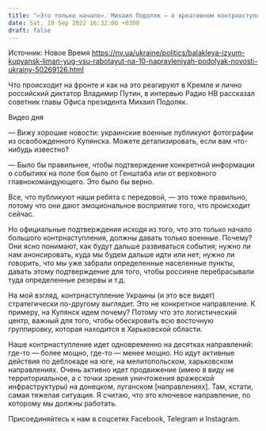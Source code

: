 ```yaml
---
title: "«Это только начало». Михаил Подоляк — о креативном контрнаступлении ВСУ на десятках направлений, репарациях и переговорах с Россией. Интервью"
date: Sat, 10 Sep 2022 16:32:00 +0300
draft: false
---
```

Источник: Новое Время https://nv.ua/ukraine/politics/balakleya-izyum-kupyansk-liman-yug-vsu-rabotayut-na-10-napravleniyah-podolyak-novosti-ukrainy-50269126.html


Что происходит на фронте и как на это реагируют в Кремле и лично российский диктатор Владимир Путин, в интервью Радио НВ рассказал советник главы Офиса президента Михаил Подоляк.

 Видео дня   

— Вижу хорошие новости: украинские военные публикуют фотографии из освобожденного Купянска. Можете детализировать, если вам что-нибудь известно?

— Было бы правильнее, чтобы подтверждение конкретной информации о событиях на поле боя было от Генштаба или от верховного главнокомандующего. Это было бы верно.

Все, что публикуют наши ребята с передовой, — это тоже правильно, потому что они дают эмоциональное восприятие того, что происходит сейчас.

Но официальные подтверждения исходя из того, что это только начало большого контрнаступления, должны давать только военные. Почему? Они ясно понимают, как будут дальше развиваться события; нужно ли нам анонсировать, куда мы будем дальше идти или нет; нужно ли говорить, что мы уже забрали определенные населенные пункты, давать этому подтверждение для того, чтобы россияне перебрасывали туда определенные резервы и т.д.

На мой взгляд, контрнаступление Украины (и это все видят) стратегически по-другому выглядит. Это не конкретное направление. К примеру, на Купянск идем почему? Потому что это логистический центр, важный для того, чтобы обескровить всю восточную группировку, которая находится в Харьковской области.

Наше контрнаступление идет одновременно на десятках направлений: где-то — более мощно, где-то — менее мощно. Но идут активные действия по деблокаде на юге, на мелитопольском, харьковском направлениях. Очень активно идет продвижение (имею в виду не территориальное, а с точки зрения уничтожения вражеской инфраструктуры) на донецком, луганском [направлениях]. Там, кстати, самая тяжелая ситуация. Я считаю, что это ключевое направление, по которому мы должны работать.

Присоединяйтесь к нам в соцсетях Facebook, Telegram и Instagram.
